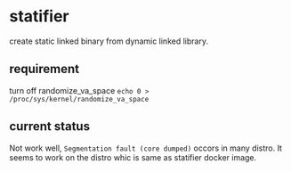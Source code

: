 # statifier
create static linked binary from dynamic linked library.

## requirement
turn off randomize_va_space `echo 0 > /proc/sys/kernel/randomize_va_space`

## current status
Not work well, `Segmentation fault (core dumped)` occors in many distro.
It seems to work on the distro whic is same as statifier docker image.
